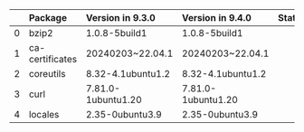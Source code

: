 <!-- markdown-link-check-disable -->

|    | Package         | Version in 9.3.0   | Version in 9.4.0   | Status   |
|---:|:----------------|:-------------------|:-------------------|:---------|
|  0 | bzip2           | 1.0.8-5build1      | 1.0.8-5build1      |          |
|  1 | ca-certificates | 20240203~22.04.1   | 20240203~22.04.1   |          |
|  2 | coreutils       | 8.32-4.1ubuntu1.2  | 8.32-4.1ubuntu1.2  |          |
|  3 | curl            | 7.81.0-1ubuntu1.20 | 7.81.0-1ubuntu1.20 |          |
|  4 | locales         | 2.35-0ubuntu3.9    | 2.35-0ubuntu3.9    |          |